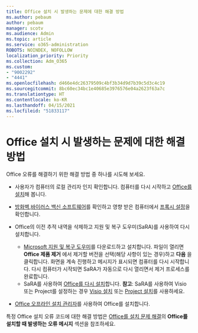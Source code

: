 ```yaml
---
title: Office 설치 시 발생하는 문제에 대한 해결 방법
ms.author: pebaum
author: pebaum
manager: scotv
ms.audience: Admin
ms.topic: article
ms.service: o365-administration
ROBOTS: NOINDEX, NOFOLLOW
localization_priority: Priority
ms.collection: Adm_O365
ms.custom:
- "9002292"
- "4441"
ms.openlocfilehash: d466e4dc26379509c4bf3b34d9d7b39c5d3c4c19
ms.sourcegitcommit: 8bc60ec34bc1e40685e3976576e04a2623f63a7c
ms.translationtype: HT
ms.contentlocale: ko-KR
ms.lasthandoff: 04/15/2021
ms.locfileid: "51833117"
---
```

# <a name="solutions-for-issues-when-installing-office"></a>Office 설치 시 발생하는 문제에 대한 해결 방법

Office 오류를 해결하기 위한 해결 방법 중 하나를 시도해 보세요.

- 사용자가 컴퓨터의 로컬 관리자 인지 확인합니다. 컴퓨터를 다시 시작하고 [Office를 설치](https://portal.office.com/OLS/MySoftware.aspx)해 봅니다.

- [방화벽](https://support.office.com/article/unlicensed-product-and-activation-errors-in-office-0d23d3c0-c19c-4b2f-9845-5344fedc4380#bkmk_checkfirewall),[바이러스 백신 소프트웨어](https://support.office.com/article/unlicensed-product-and-activation-errors-in-office-0d23d3c0-c19c-4b2f-9845-5344fedc4380#bkmk_checkav)를 확인하고 영향 받은 컴퓨터에서 [프록시 설정](https://support.office.com/article/unlicensed-product-and-activation-errors-in-office-0d23d3c0-c19c-4b2f-9845-5344fedc4380#bkmk_checkproxy)을 확인합니다.

- Office의 이전 추적 내역을 삭제하고 지원 및 복구 도우미(SaRA)를 사용하여 다시 설치합니다. 

    - [Microsoft 지원 및 복구 도우미](https://aka.ms/SARA-OfficeUninstall-Alchemy)를 다운로드하고 설치합니다. 파일이 열리면 **Office 제품 제거** 에서 제거할 버전을 선택(해당 사항이 있는 경우)하고 **다음** 을 클릭합니다. 화면을 계속 진행하고 메시지가 표시되면 컴퓨터를 다시 시작합니다. 다시 컴퓨터가 시작되면 SaRA가 자동으로 다시 열리면서 제거 프로세스를 완료합니다.
    - SaRA를 사용하여 [Office를 다시 설치](https://aka.ms/sara-officeinstall)합니다. **참고**: SaRA를 사용하여 Visio 또는 Project를 설정하는 경우 [Visio 설치](https://aka.ms/SaRA-VisioSetupScenario) 또는 [Project 설치](https://aka.ms/SaRA-ProjectSetupScenario)를 사용하세요.  

- [Office 오프라인 설치 관리자](https://support.office.com/article/f0a85fe7-118f-41cb-a791-d59cef96ad1c?wt.mc_id=Alchemy_ClientDIA)를 사용하여 Office를 설치합니다.

특정 Office 설치 오류 코드에 대한 해결 방법은 [Office를 설치 문제 해결](https://support.office.com/article/35ff2def-e0b2-4dac-9784-4cf212c1f6c2#BKMK_ErrorMessages)의 **Office를 설치할 때 발생하는 오류 메시지** 섹션을 참조하세요.

